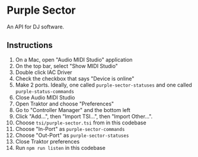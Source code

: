 # Purple Sector

An API for DJ software.

## Instructions

1. On a Mac, open "Audio MIDI Studio" application
1. On the top bar, select "Show MIDI Studio"
1. Double click IAC Driver
1. Check the checkbox that says "Device is online"
1. Make 2 ports. Ideally, one called `purple-sector-statuses` and one called
   `purple-status-commands`
1. Close Audio MIDI Studio
1. Open Traktor and choose "Preferences"
1. Go to "Controller Manager" and the bottom left
1. Click "Add...", then "Import TSI...", then "Import Other...".
1. Choose `tsi/purple-sector.tsi` from in this codebase
1. Choose "In-Port" as `purple-sector-commands`
1. Choose "Out-Port" as `purple-sector-statuses`
1. Close Traktor preferences
1. Run `npm run listen` in this codebase
